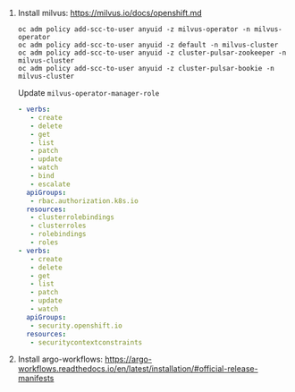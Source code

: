 1. Install milvus: https://milvus.io/docs/openshift.md
    ```shell
    oc adm policy add-scc-to-user anyuid -z milvus-operator -n milvus-operator
    oc adm policy add-scc-to-user anyuid -z default -n milvus-cluster
    oc adm policy add-scc-to-user anyuid -z cluster-pulsar-zookeeper -n milvus-cluster
    oc adm policy add-scc-to-user anyuid -z cluster-pulsar-bookie -n milvus-cluster
    ```

   Update `milvus-operator-manager-role`
   ```yaml
   - verbs:
      - create
      - delete
      - get
      - list
      - patch
      - update
      - watch
      - bind
      - escalate
     apiGroups:
      - rbac.authorization.k8s.io
     resources:
      - clusterrolebindings
      - clusterroles
      - rolebindings
      - roles
   - verbs:
      - create
      - delete
      - get
      - list
      - patch
      - update
      - watch
     apiGroups:
      - security.openshift.io
     resources:
      - securitycontextconstraints
   ```
   
2. Install argo-workflows: https://argo-workflows.readthedocs.io/en/latest/installation/#official-release-manifests